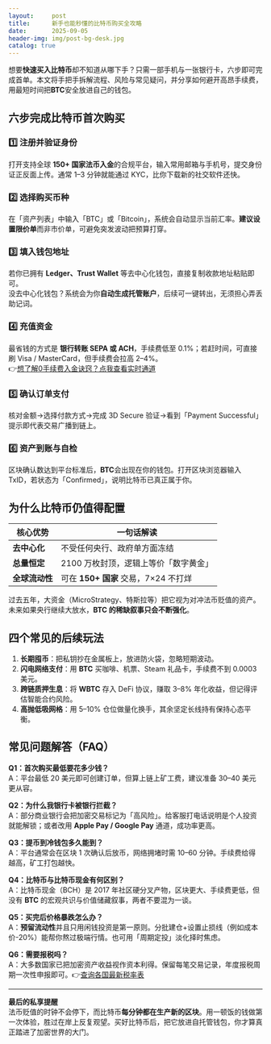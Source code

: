 ```yaml
---
layout:     post
title:      新手也能秒懂的比特币购买全攻略
date:       2025-09-05
header-img: img/post-bg-desk.jpg
catalog: true
---
```


想要**快速买入比特币**却不知道从哪下手？只需一部手机与一张银行卡，六步即可完成首单。本文将手把手拆解流程、风险与常见疑问，并分享如何避开高昂手续费，用最短时间把**BTC**安全放进自己的钱包。

## 六步完成比特币首次购买

### 1️⃣ 注册并验证身份  
打开支持全球 **150+ 国家法币入金**的合规平台，输入常用邮箱与手机号，提交身份证正反面上传。通常 1–3 分钟就能通过 KYC，比你下载新的社交软件还快。

### 2️⃣ 选择购买币种  
在「资产列表」中输入「BTC」或「Bitcoin」，系统会自动显示当前汇率。**建议设置限价单**而非市价单，可避免突发波动把预算打穿。

### 3️⃣ 填入钱包地址  
若你已拥有 **Ledger、Trust Wallet** 等去中心化钱包，直接复制收款地址粘贴即可。  
没去中心化钱包？系统会为你**自动生成托管账户**，后续可一键转出，无须担心弄丢助记词。

### 4️⃣ 充值资金  
最省钱的方式是 **银行转账 SEPA 或 ACH**，手续费低至 0.1%；若赶时间，可直接刷 Visa / MasterCard，但手续费会拉高 2–4%。  
👉[想了解0手续费入金诀窍？点我查看实时通道](https://okxdog.com/)  

### 5️⃣ 确认订单支付  
核对金额→选择付款方式→完成 3D Secure 验证→看到「Payment Successful」提示即代表交易广播到链上。

### 6️⃣ 资产到账与自检  
区块确认数达到平台标准后，**BTC**会出现在你的钱包。打开区块浏览器输入 TxID，若状态为「Confirmed」，说明比特币已真正属于你。

## 为什么比特币仍值得配置

| 核心优势        | 一句话解读                         |
|-----------------|------------------------------------|
| **去中心化**   | 不受任何央行、政府单方面冻结       |
| **总量恒定**   | 2100 万枚封顶，逻辑上等价「数字黄金」|
| **全球流动性** | 可在 **150+ 国家** 交易，7×24 不打烊 |

过去五年，大资金（MicroStrategy、特斯拉等）把它视为对冲法币贬值的资产。未来如果央行继续大放水，**BTC 的稀缺叙事只会不断强化**。

## 四个常见的后续玩法

1. **长期囤币**：把私钥抄在金属板上，放进防火袋，忽略短期波动。
2. **闪电网络支付**：用 **BTC** 买咖啡、机票、Steam 礼品卡，手续费不到 0.0003 美元。
3. **跨链质押生息**：将 **WBTC** 存入 DeFi 协议，赚取 3–8% 年化收益，但记得评估智能合约风险。
4. **高抛低吸网格**：用 5–10% 仓位做量化换手，其余坚定长线持有保持心态平衡。

## 常见问题解答（FAQ）

**Q1：首次购买最低要花多少钱？**  
A：平台最低 20 美元即可创建订单，但算上链上矿工费，建议准备 30–40 美元更从容。

**Q2：为什么我银行卡被银行拦截？**  
A：部分商业银行会把加密交易标记为「高风险」。给客服打电话说明是个人投资就能解锁；或者改用 **Apple Pay / Google Pay** 通道，成功率更高。

**Q3：提币到冷钱包多久能到？**  
A：平台通常会在区块 1 次确认后放币，网络拥堵时需 10–60 分钟。手续费给得越高，矿工打包越快。

**Q4：比特币与比特币现金有何区别？**  
A：比特币现金（BCH）是 2017 年社区硬分叉产物，区块更大、手续费更低，但没有 **BTC** 的宏观共识与价值储藏叙事，两者不要混为一谈。

**Q5：买完后价格暴跌怎么办？**  
A：**预留流动性**并且只用闲钱投资是第一原则。分批建仓+设置止损线（例如成本价-20%）能帮你熬过极端行情。也可用「周期定投」淡化择时焦虑。

**Q6：需要报税吗？**  
A：大多数国家已把加密资产收益视作资本利得。保留每笔交易记录，年度报税周期一次性申报即可。👉[查询各国最新税率表](https://okxdog.com/)  

---

**最后的私享提醒**  
法币贬值的时钟不会停下，而比特币**每分钟都在生产新的区块**。用一顿饭的钱做第一次体验，胜过在岸上反复观望。买好比特币后，把它放进自托管钱包，你才算真正踏进了加密世界的大门。